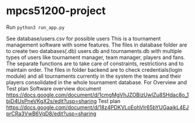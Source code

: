 # mpcs51200-project

Run `python3 run_app.py`

See database/users.csv for possible users
This is a tournament management software with some features.
The files in database folder are to create two databases(.db) users.db and tournaments.db with multiple types of users like tournament manager, team manager, players and fans.
The separate functions are to take care of constraints, restrictions and to maintain order.
The files in folder backend are to check credentials(login module) and all tournaments currently in the system the teams and their players consolidated in the whole tournament database.
For Overview and Test plan
Software overview document
https://docs.google.com/document/d/1cmgMgVhJZOBizUwlZu8SHdac8o_1bjD4UsPneVKgX2s/edit?usp=sharing
Test plan
https://docs.google.com/document/d/18z4PDKVLoEohVIr65bYUGaajkL4EJprCRa3VwB6VqD8/edit?usp=sharing
